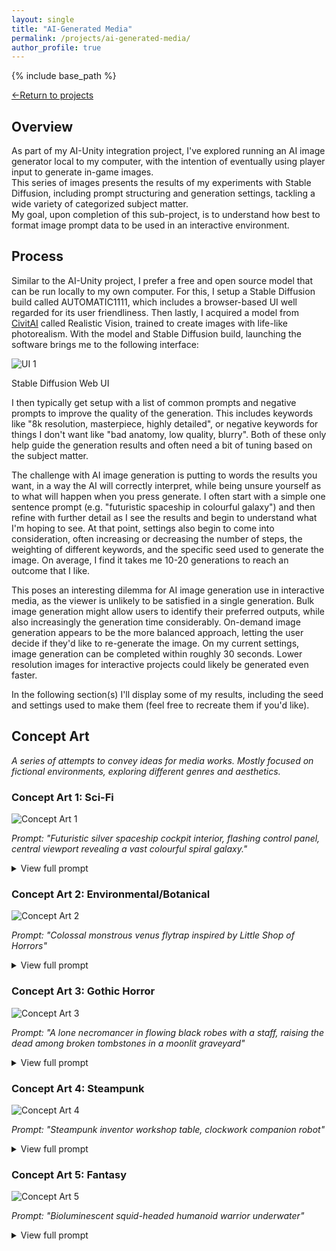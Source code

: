 ```yaml
---
layout: single
title: "AI-Generated Media"
permalink: /projects/ai-generated-media/
author_profile: true
---
```


{% include base_path %}

[←Return to projects](/projects/)  

## Overview

As part of my AI-Unity integration project, I've explored running an AI image generator local to my computer, with the intention of eventually using player input to generate in-game images.  
This series of images presents the results of my experiments with Stable Diffusion, including prompt structuring and generation settings, tackling a wide variety of categorized subject matter.  
My goal, upon completion of this sub-project, is to understand how best to format image prompt data to be used in an interactive environment.  

## Process

Similar to the AI-Unity project, I prefer a free and open source model that can be run locally to my own computer. 
For this, I setup a Stable Diffusion build called AUTOMATIC1111, which includes a browser-based UI well regarded for its user friendliness.
Then lastly, I acquired a model from [CivitAI](https://civitai.com/) called Realistic Vision, trained to create images with life-like photorealism.
With the model and Stable Diffusion build, launching the software brings me to the following interface:

![UI 1](/images/ai-media/UI1.png)  

Stable Diffusion Web UI

I then typically get setup with a list of common prompts and negative prompts to improve the quality of the generation. This includes keywords like "8k resolution, masterpiece, highly detailed",
or negative keywords for things I don't want like "bad anatomy, low quality, blurry". Both of these only help guide the generation results and often need a bit of tuning based on the subject matter.

The challenge with AI image generation is putting to words the results you want, in a way the AI will correctly interpret, while being unsure yourself as to what will happen when you press generate.
I often start with a simple one sentence prompt (e.g. "futuristic spaceship in colourful galaxy") and then refine with further detail as I see the results and begin to understand what I'm hoping to see.
At that point, settings also begin to come into consideration, often increasing or decreasing the number of steps, the weighting of different keywords, and the specific seed used to generate the image.
On average, I find it takes me 10-20 generations to reach an outcome that I like. 

This poses an interesting dilemma for AI image generation use in interactive media, as the viewer is unlikely to be satisfied in a single generation. Bulk image generation might allow users to
identify their preferred outputs, while also increasingly the generation time considerably. On-demand image generation appears to be the more balanced approach, letting the user decide if they'd like to re-generate the image. 
On my current settings, image generation can be completed within roughly 30 seconds. Lower resolution images for interactive projects could likely be generated even faster.

In the following section(s) I'll display some of my results, including the seed and settings used to make them (feel free to recreate them if you'd like).

## Concept Art

*A series of attempts to convey ideas for media works. Mostly focused on fictional environments, exploring different genres and aesthetics.*  

### Concept Art 1: Sci-Fi  

![Concept Art 1](/images/ai-media/concept-art/image1.png)

*Prompt: "Futuristic silver spaceship cockpit interior, flashing control panel, central viewport revealing a vast colourful spiral galaxy."*  

<details>
	<summary> View full prompt</summary>
	<br>
	<strong>Notes:</strong> 20 attempts before settling on this version. Be sure to set steering wheel as a negative prompt or you'll get one in every generation.
	<br><br>
	<strong>Prompt:</strong> futuristic silver spaceship cockpit interior, flashing control panel, central viewport revealing a vast colourful spiral galaxy, front view, highly detailed, intricate, atmospheric lighting, ultra-realistic textures, cinematic composition, concept art, 8k resolution, masterpiece  
	<br><br>
	<strong>Negative Prompt:</strong>  blurry, lowres, low quality, deformed, distorted, extra limbs, bad anatomy, grainy, out of frame, cropped, watermarks, text, signature, jpeg artifacts, oversaturated, underexposed, steering wheel   
	<br><br>
	<strong>Generation Settings:</strong>  
		<br>Steps: 20  
		<br>Sampler: DPM++ 2M  
		<br>Schedule type: Karras  
		<br>CFG scale: 10  
		<br>Seed: 2053538866  
		<br>Size: 576x384  
		<br>Model hash: 15012c538f  
		<br>Model: realisticVisionV60B1_v51VAE   
		<br>Denoising strength: 0.7  
		<br>Hires upscale: 2  
		<br>Hires steps: 10  
		<br>Hires upscaler: Latent  
		<br>Version: v1.10.  
</details>

### Concept Art 2: Environmental/Botanical  

![Concept Art 2](/images/ai-media/concept-art/image2.png)

*Prompt: "Colossal monstrous venus flytrap inspired by Little Shop of Horrors"*

<details>
	<summary> View full prompt</summary>
	<br>
	<strong>Notes:</strong> Nearly 30 attempts before settling on this one, the AI didn't get what I was going for until I gave it something more specific (the musical) to reference
	<br><br>
	<strong>Prompt:</strong> colossal monstrous venus flytrap inspired by Little Shop of Horrors, gaping crimson maw lined with razor-sharp cilia, surrounded by jungle trees, partially obscured by foliage, perspective from tiny human’s viewpoint for scale, cinematic lighting with dramatic mist, ultra-realistic botanical detail, predatory stance, 8k, concept art, masterpiece    
	<br><br>
	<strong>Negative Prompt:</strong>  blurry, lowres, low quality, deformed, distorted, extra limbs, bad anatomy, grainy, out of frame, cropped, watermarks, text, signature, jpeg artifacts, oversaturated, underexposed   
	<br><br>
	<strong>Generation Settings:</strong>  
		<br>Steps: 20  
		<br>Sampler: DPM++ 2M  
		<br>Schedule type: Karras  
		<br>CFG scale: 7  
		<br>Seed: 1896508403  
		<br>Size: 576x384  
		<br>Model hash: 15012c538f  
		<br>Model: realisticVisionV60B1_v51VAE   
		<br>Denoising strength: 0.7  
		<br>Hires upscale: 2  
		<br>Hires steps: 10  
		<br>Hires upscaler: Latent  
		<br>Version: v1.10.  
</details>

### Concept Art 3: Gothic Horror  

![Concept Art 3](/images/ai-media/concept-art/image3.png)

*Prompt: "A lone necromancer in flowing black robes with a staff, raising the dead among broken tombstones in a moonlit graveyard"*

<details>
	<summary> View full prompt</summary>
	<br>
	<strong>Notes:</strong> 15th iteration of the prompt, started too specific and removed details for prompt simplicity. Balance between simple and detailed prompts seems important
	<br><br>
	<strong>Prompt:</strong> overhead view of a lone necromancer in flowing black robes with a staff, raising the dead among broken tombstones in a moonlit graveyard, eerie green fog under moonlight, dramatic shadows, ultra-detailed, atmospheric, dark fantasy, concept art, cinematic lighting, 8k resolution 
	<br><br>
	<strong>Negative Prompt:</strong>  blurry, lowres, low quality, deformed, distorted, extra limbs, bad anatomy, grainy, out of frame, cropped, watermarks, text, signature, jpeg artifacts, oversaturated, underexposed   
	<br><br>
	<strong>Generation Settings:</strong>  
		<br>Steps: 20  
		<br>Sampler: DPM++ 2M  
		<br>Schedule type: Karras  
		<br>CFG scale: 7  
		<br>Seed: 3079054624  
		<br>Size: 576x384  
		<br>Model hash: 15012c538f  
		<br>Model: realisticVisionV60B1_v51VAE   
		<br>Denoising strength: 0.7  
		<br>Hires upscale: 2  
		<br>Hires steps: 10  
		<br>Hires upscaler: Latent  
		<br>Version: v1.10.  
</details>

### Concept Art 4: Steampunk  

![Concept Art 4](/images/ai-media/concept-art/image4.png)

*Prompt: "Steampunk inventor workshop table, clockwork companion robot"*

<details>
	<summary> View full prompt</summary>
	<br>
	<strong>Notes:</strong> 5th iteration of the prompt. It wasn't exactly what I was expecting, but I found the design oddly charming.  
	<br><br>
	<strong>Prompt:</strong> steampunk inventor workshop table, clockwork companion robot, small and cute, ornate bronze clockwork detailing, concept art, 8k resolution  
	<br><br>
	<strong>Negative Prompt:</strong>  blurry, lowres, low quality, deformed, distorted, extra limbs, bad anatomy, grainy, out of frame, cropped, watermarks, text, signature, jpeg artifacts, oversaturated, underexposed   
	<br><br>
	<strong>Generation Settings:</strong>  
		<br>Steps: 20  
		<br>Sampler: DPM++ 2M  
		<br>Schedule type: Karras  
		<br>CFG scale: 7  
		<br>Seed: 3088515835  
		<br>Size: 576x384  
		<br>Model hash: 15012c538f  
		<br>Model: realisticVisionV60B1_v51VAE   
		<br>Denoising strength: 0.7  
		<br>Hires upscale: 2  
		<br>Hires steps: 10  
		<br>Hires upscaler: Latent  
		<br>Version: v1.10.  
</details>

### Concept Art 5: Fantasy

![Concept Art 5](/images/ai-media/concept-art/image5.png)

*Prompt: "Bioluminescent squid-headed humanoid warrior underwater"*

<details>
	<summary> View full prompt</summary>
	<br>
	<strong>Notes:</strong> 20th generation to refine the prompt, had to be specific about no extra fingers or floating limbs  
	<br><br>
	<strong>Prompt:</strong> Bioluminescent squid-headed humanoid warrior underwater, purple skin with tentacles, coral sword in hand, deep sea, dramatic overhead lighting, detailed water and tentacle textures, dynamic cinematic composition, concept art, 8k resolution, masterpiece    
	<br><br>
	<strong>Negative Prompt:</strong> blurry, lowres, low quality, deformed, distorted, extra limbs, extra fingers, floating objects, bad anatomy, grainy, out of frame, cropped, watermarks, text, signature, jpeg artifacts, oversaturated, underexposed     
	<br><br>
	<strong>Generation Settings:</strong>  
		<br>Steps: 20  
		<br>Sampler: DPM++ 2M  
		<br>Schedule type: Karras  
		<br>CFG scale: 7  
		<br>Seed: 3703217172  
		<br>Size: 576x384  
		<br>Model hash: 15012c538f  
		<br>Model: realisticVisionV60B1_v51VAE   
		<br>Denoising strength: 0.7  
		<br>Hires upscale: 2  
		<br>Hires steps: 10  
		<br>Hires upscaler: Latent  
		<br>Version: v1.10.  
</details>
